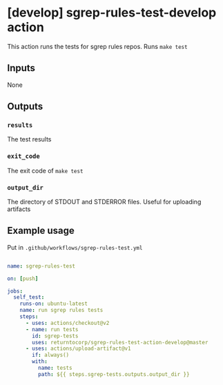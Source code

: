 # [develop] sgrep-rules-test-develop action

This action runs the tests for sgrep rules repos. Runs `make test`

## Inputs

None

## Outputs

### `results`

The test results

### `exit_code`

The exit code of `make test`

### `output_dir`

The directory of STDOUT and STDERROR files. Useful for uploading artifacts

## Example usage

Put in `.github/workflows/sgrep-rules-test.yml`

```yaml

name: sgrep-rules-test

on: [push]

jobs:
  self_test:
    runs-on: ubuntu-latest
    name: run sgrep rules tests
    steps:
      - uses: actions/checkout@v2
      - name: run tests
        id: sgrep-tests
        uses: returntocorp/sgrep-rules-test-action-develop@master
      - uses: actions/upload-artifact@v1
        if: always()
        with:
          name: tests
          path: ${{ steps.sgrep-tests.outputs.output_dir }}
```
